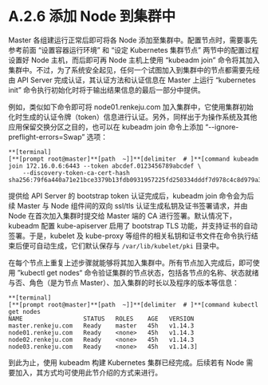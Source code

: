 # A.2.6 添加 Node 到集群中

Master 各组建运行正常后即可将各 Node 添加至集群中。配置节点时，需要事先参考前面 “设置容器运行环境” 和 “设定 Kubernetes 集群节点” 两节中的配置过程设置好 Node 主机，而后即可再 Node 主机上使用 “kubeadm join” 命令将其加入集群中。不过，为了系统安全起见，任何一个试图加入到集群中的节点都需要先经由 API Server 完成认证，其认证方法和认证信息在 Master 上运行 “kubernetes init” 命令执行初始化时将于输出结果信息的最后一部分中提供。

例如，类似如下命令即可将 node01.renkeju.com 加入集群中，它使用集群初始化时生成的认证令牌（token）信息进行认证。另外，同样出于为操作系统及其他应用保留交换分区之目的，也可以在 kubeadm join 命令上添加 “--ignore-preflight-errors=Swap” 选项：

```
**[terminal]
[**[prompt root@master]**[path  ~]]**[delimiter  # ]**[command kubeadm join 172.16.0.6:6443 --token abcdef.0123456789abcdef \
    --discovery-token-ca-cert-hash sha256:79f6a440a71e21bce3379b13fdb0931957225fd250334dddf7d978c4c8d979a3]
```

提供给 API Server 的 bootstrap token 认证完成后，kubeadm join 命令会为后续 Master 与 Node 组件间的双向 ssl/tls 认证生成私钥及证书签署请求，并由 Node 在首次加入集群时提交给 Master 端的 CA 进行签署。默认情况下，kubeadm 配置 kube-apiserver 启用了 bootstrap TLS 功能，并支持证书的自动签署。于是，kubelet 及 kube-proxy 等组件的相关私钥和证书文件在命令执行结束后便可自动生成，它们默认保存与 `/var/lib/kubelet/pki` 目录中。

在每个节点上重复上述步骤就能够将其加入集群中。所有节点加入完成后，即可使用 ”kubectl get nodes“ 命令验证集群的节点状态，包括各节点的名称、状态就绪与否、角色（是为节点 Master）、加入集群的时长以及程序的版本等信息：

```
**[terminal]
[**[prompt root@master]**[path  ~]]**[delimiter  # ]**[command kubectl get nodes
NAME                 STATUS   ROLES    AGE   VERSION
master.renkeju.com   Ready    master   45h   v1.14.3
node01.renkeju.com   Ready    <none>   45h   v1.14.3
node02.renkeju.com   Ready    <none>   45h   v1.14.3
node03.renkeju.com   Ready    <none>   45h   v1.14.3]
```

到此为止，使用 kubeadm 构建 Kubernetes 集群已经完成。后续若有 Node 需要加入，其方式均可使用此节介绍的方式来进行。


